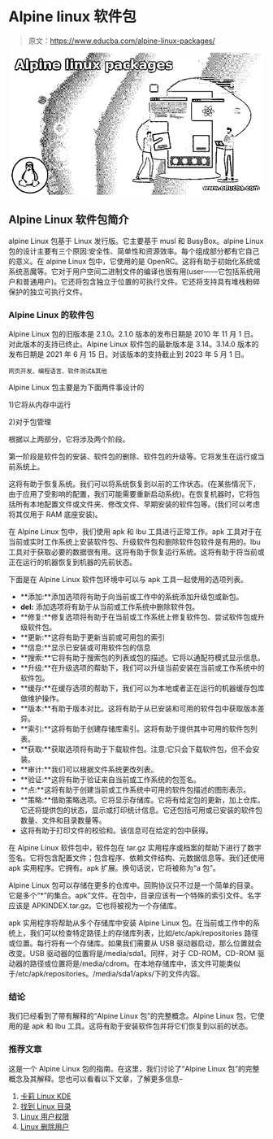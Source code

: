 # Alpine linux 软件包

> 原文：<https://www.educba.com/alpine-linux-packages/>

![Alpine linux packages](img/fbdfeedd116c1a9b286031b196cb1b99.png)



## Alpine Linux 软件包简介

alpine Linux 包基于 Linux 发行版。它主要基于 musl 和 BusyBox。alpine Linux 包的设计主要有三个原因:安全性、简单性和资源效率。每个组成部分都有它自己的意义。在 alpine Linux 包中，它使用的是 OpenRC。这将有助于初始化系统或系统恶魔等。它对于用户空间二进制文件的编译也很有用(user——它包括系统用户和普通用户)。它还将包含独立于位置的可执行文件。它还将支持具有堆栈粉碎保护的独立可执行文件。

### Alpine Linux 的软件包

Alpine Linux 包的旧版本是 2.1.0。2.1.0 版本的发布日期是 2010 年 11 月 1 日。对此版本的支持已终止。Alpine Linux 软件包的最新版本是 3.14。3.14.0 版本的发布日期是 2021 年 6 月 15 日。对该版本的支持截止到 2023 年 5 月 1 日。

<small>网页开发、编程语言、软件测试&其他</small>

Alpine Linux 包主要是为下面两件事设计的

1)它将从内存中运行

2)对于包管理

根据以上两部分，它将涉及两个阶段。

第一阶段是软件包的安装、软件包的删除、软件包的升级等。它将发生在运行或当前系统上。

这将有助于恢复系统。我们可以将系统恢复到以前的工作状态。(在某些情况下，由于应用了受影响的配置，我们可能需要重新启动系统)。在恢复机器时，它将包括所有本地配置文件或文件夹、修改文件、早期安装的软件包等。(我们可以考虑将其仅用于 RAM 底座安装)。

在 Alpine Linux 包中，我们使用 apk 和 lbu 工具进行正常工作。apk 工具对于在当前或实时工作系统上安装软件包、升级软件包和删除软件包软件是有用的。lbu 工具对于获取必要的数据很有用。这将有助于恢复运行系统。这将有助于将当前或正在运行的机器恢复到机器的先前状态。

下面是在 Alpine Linux 软件包环境中可以与 apk 工具一起使用的选项列表。

*   **添加:**添加选项将有助于向当前或工作中的系统添加升级包或新包。
*   **del:** 添加选项将有助于从当前或工作系统中删除软件包。
*   **修复:**修复选项将有助于在当前或工作系统上修复软件包、尝试软件包或升级软件包。
*   **更新:**这将有助于更新当前或可用包的索引
*   **信息:**显示已安装或可用软件包的信息
*   **搜索:**它将有助于搜索包的列表或包的描述。它将以通配符模式显示信息。
*   **升级:**在升级选项的帮助下，我们可以升级当前安装在当前或工作系统中的软件包。
*   **缓存:**在缓存选项的帮助下，我们可以为本地或者正在运行的机器缓存包库做维护操作。
*   **版本:**有助于版本对比。这将有助于从已安装和可用的软件包中获取版本差异。
*   **索引:**这将有助于创建存储库索引。这将有助于提供其中可用的软件包列表。
*   **获取:**获取选项将有助于下载软件包。注意:它只会下载软件包，但不会安装。
*   **审计:**我们可以根据文件系统更改列表。
*   **验证:**这将有助于验证来自当前或工作系统的包签名。
*   **点:**这将有助于创建当前或工作系统中可用的软件包描述的图形表示。
*   **策略:**借助策略选项。它将显示存储库。它将有给定包的更新，加上仓库。它还将提供包的状态，显示或打印统计信息。它还包括可用或已安装的软件包数量、文件和目录数量等。
*   这将有助于打印文件的校验和。该信息可在给定的包中获得。

在 Alpine Linux 软件包中，软件包在 tar.gz 实用程序或档案的帮助下进行了数字签名。它将包含配置文件；包含程序、依赖文件结构、元数据信息等。我们还使用 apk 实用程序。它拥有。apk 扩展。换句话说，它将被称为“a 包”。

Alpine Linux 包可以存储在更多的仓库中。回购协议只不过是一个简单的目录。它是多个“*”的集合。apk”文件。在包中，目录应该有一个特殊的索引文件。名字应该是 APKINDEX.tar.gz。它也将被视为一个存储库。

apk 实用程序将帮助从多个存储库中安装 Alpine Linux 包。在当前或工作中的系统上，我们可以检查特定路径上的存储库列表，比如/etc/apk/repositories 路径或位置。每行将有一个存储库。如果我们需要从 USB 驱动器启动，那么位置就会改变。USB 驱动器的位置将是/media/sda1。同样，对于 CD-ROM，CD-ROM 驱动器的路径或位置将是/media/cdrom。在本地存储库中，该文件可能类似于/etc/apk/repositories。/media/sda1/apks/下的文件内容。

### 结论

我们已经看到了带有解释的“Alpine Linux 包”的完整概念。Alpine Linux 包，它使用的是 apk 和 lbu 工具。这将有助于安装软件包并将它们恢复到以前的状态。

### 推荐文章

这是一个 Alpine Linux 包的指南。在这里，我们讨论了“Alpine Linux 包”的完整概念及其解释。您也可以看看以下文章，了解更多信息–

1.  [卡莉 Linux KDE](https://www.educba.com/kali-linux-kde/)
2.  [找到 Linux 目录](https://www.educba.com/find-directory-linux/)
3.  [Linux 用户权限](https://www.educba.com/linux-user-permission/)
4.  [Linux 删除用户](https://www.educba.com/linux-delete-user/)





